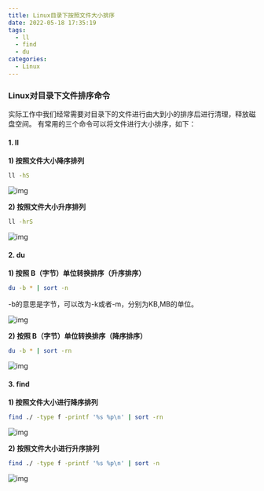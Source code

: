 ```yaml
---
title: Linux目录下按照文件大小排序
date: 2022-05-18 17:35:19
tags:
  - ll
  - find
  - du
categories:
  - Linux
---
```


### Linux对目录下文件排序命令

实际工作中我们经常需要对目录下的文件进行由大到小的排序后进行清理，释放磁盘空间。
有常用的三个命令可以将文件进行大小排序，如下：

#### 1. ll

**1) 按照文件大小降序排列**

``` bash
ll -hS
```

![img](1.png)

**2) 按照文件大小升序排列**

``` bash
ll -hrS
```

![img](2.png)

#### 2. du

**1) 按照 B（字节）单位转换排序（升序排序）**

``` bash
du -b * | sort -n
```

-b的意思是字节，可以改为-k或者-m，分别为KB,MB的单位。

![img](3.png)

**2) 按照 B（字节）单位转换排序（降序排序）**

``` bash
du -b * | sort -rn
```

![img](4.png)

#### 3. find

**1) 按照文件大小进行降序排列**

``` bash
find ./ -type f -printf '%s %p\n' | sort -rn
```

![img](5.png)

**2) 按照文件大小进行升序排列**

``` bash
find ./ -type f -printf '%s %p\n' | sort -n
```

![img](6.png)

